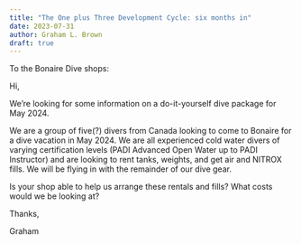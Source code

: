 ```yaml
---
title: "The One plus Three Development Cycle: six months in"
date: 2023-07-31
author: Graham L. Brown
draft: true
---
```


To the Bonaire Dive shops:


Hi,

We’re looking for some information on a do-it-yourself dive package for May 2024. 

We are a group of five(?) divers from Canada looking to come to Bonaire for a dive vacation in May 2024. We are all experienced cold water divers of varying certification levels (PADI Advanced Open Water up to PADI Instructor) and are looking to rent tanks, weights, and get air and NITROX fills. We will be flying in with the remainder of our dive gear.

Is your shop able to help us arrange these rentals and fills? What costs would we be looking at? 

Thanks,

Graham